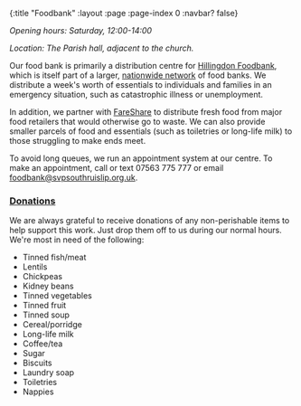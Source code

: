 {:title "Foodbank"
 :layout :page
 :page-index 0
 :navbar? false}

*Opening hours: Saturday, 12:00-14:00*

*Location: The Parish hall, adjacent to the church.*

Our food bank is primarily a distribution centre for [Hillingdon Foodbank](https://hillingdon.foodbank.org.uk/), which is itself part of a larger, [nationwide network](https://www.trusselltrust.org/) of food banks. We distribute a week's worth of essentials to individuals and families in an emergency situation, such as catastrophic illness or unemployment.

In addition, we partner with [FareShare](https://fareshare.org.uk/) to distribute fresh food from major food retailers that would otherwise go to waste. We can also provide smaller parcels of food and essentials (such as toiletries or long-life milk) to those struggling to make ends meet.

To avoid long queues, we run an appointment system at our centre. To make an appointment, call or text 07563 775 777 or email [foodbank@svpsouthruislip.org.uk](mailto:foodbank@svpsouthruislip.org.uk)</a>.

### [Donations](#donations)

We are always grateful to receive donations of any non-perishable items to help support this work. Just drop them off to us during our normal hours. We're most in need of the following:

 * Tinned fish/meat
 * Lentils
 * Chickpeas
 * Kidney beans
 * Tinned vegetables
 * Tinned fruit
 * Tinned soup
 * Cereal/porridge
 * Long-life milk
 * Coffee/tea
 * Sugar
 * Biscuits
 * Laundry soap
 * Toiletries
 * Nappies
